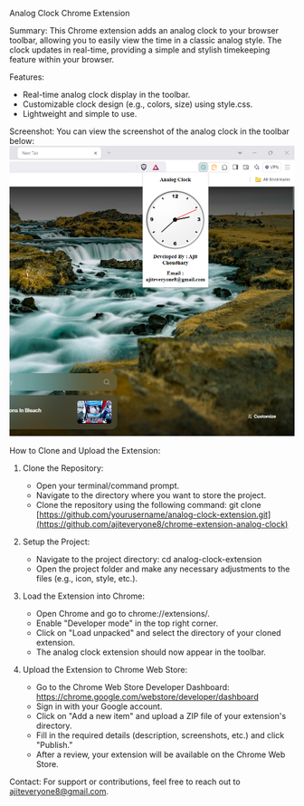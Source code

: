 Analog Clock Chrome Extension

Summary:
This Chrome extension adds an analog clock to your browser toolbar, allowing you to easily view the time in a classic analog style. The clock updates in real-time, providing a simple and stylish timekeeping feature within your browser.

Features:
- Real-time analog clock display in the toolbar.
- Customizable clock design (e.g., colors, size) using style.css.
- Lightweight and simple to use.

Screenshot:
You can view the screenshot of the analog clock in the toolbar below:
![Analog Clock](Screenshot.png)

How to Clone and Upload the Extension:

1. Clone the Repository:
   - Open your terminal/command prompt.
   - Navigate to the directory where you want to store the project.
   - Clone the repository using the following command:
     git clone [https://github.com/yourusername/analog-clock-extension.git](https://github.com/ajiteveryone8/chrome-extension-analog-clock)

2. Setup the Project:
   - Navigate to the project directory:
     cd analog-clock-extension
   - Open the project folder and make any necessary adjustments to the files (e.g., icon, style, etc.).

3. Load the Extension into Chrome:
   - Open Chrome and go to chrome://extensions/.
   - Enable "Developer mode" in the top right corner.
   - Click on "Load unpacked" and select the directory of your cloned extension.
   - The analog clock extension should now appear in the toolbar.

4. Upload the Extension to Chrome Web Store:
   - Go to the Chrome Web Store Developer Dashboard: https://chrome.google.com/webstore/developer/dashboard
   - Sign in with your Google account.
   - Click on "Add a new item" and upload a ZIP file of your extension's directory.
   - Fill in the required details (description, screenshots, etc.) and click "Publish."
   - After a review, your extension will be available on the Chrome Web Store.

Contact:
For support or contributions, feel free to reach out to ajiteveryone8@gmail.com.
